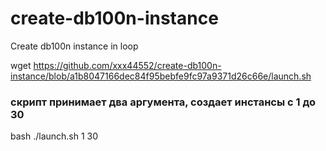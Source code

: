 # create-db100n-instance
Create db100n instance in loop

  wget https://github.com/xxx44552/create-db100n-instance/blob/a1b8047166dec84f95bebfe9fc97a9371d26c66e/launch.sh

### скрипт принимает два аргумента, создает инстансы с 1 до 30
  bash ./launch.sh 1 30
